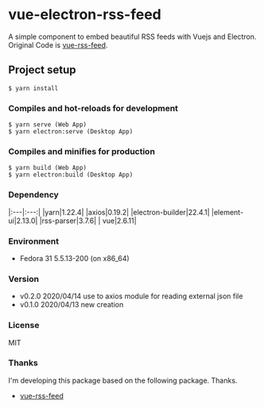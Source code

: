 # vue-electron-rss-feed
A simple component to embed beautiful RSS feeds with Vuejs and Electron.  
Original Code is [vue-rss-feed](https://github.com/RSSapp/vue-rss-feed).

## Project setup
```
$ yarn install
```

### Compiles and hot-reloads for development
```
$ yarn serve (Web App)
$ yarn electron:serve (Desktop App)
```

### Compiles and minifies for production
```
$ yarn build (Web App)
$ yarn electron:build (Desktop App)
```

### Dependency
|:---|:---:|
|yarn|1.22.4|
|axios|0.19.2|
|electron-builder|22.4.1|
|element-ui|2.13.0|
|rss-parser|3.7.6|
| vue|2.6.11|

### Environment
* Fedora 31 5.5.13-200 (on x86_64)

### Version
* v0.2.0 2020/04/14 use to axios module for reading external json file
* v0.1.0 2020/04/13 new creation

### License

MIT

### Thanks
I'm developing this package based on the following package. Thanks.

* [vue-rss-feed](https://github.com/RSSapp/vue-rss-feed)
